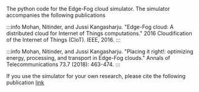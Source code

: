 The python code for the Edge-Fog cloud simulator. The simulator accompanies the following publications

:::info
Mohan, Nitinder, and Jussi Kangasharju. "Edge-Fog cloud: A distributed cloud for Internet of Things computations." 2016 Cloudification of the Internet of Things (CIoT). IEEE, 2016.
:::

:::info
Mohan, Nitinder, and Jussi Kangasharju. "Placing it right!: optimizing energy, processing, and transport in Edge-Fog clouds." Annals of Telecommunications 73.7 (2018): 463-474.
:::

If you use the simulator for your own research, please cite the following publication [link](https://ieeexplore.ieee.org/abstract/document/7872914)
